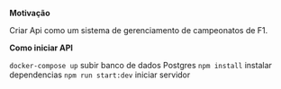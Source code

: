 **Motivação**

Criar Api como um sistema de gerenciamento de campeonatos de F1.

**Como iniciar API**

`docker-compose up` subir banco de dados Postgres
`npm install` instalar dependencias
`npm run start:dev` iniciar servidor 
